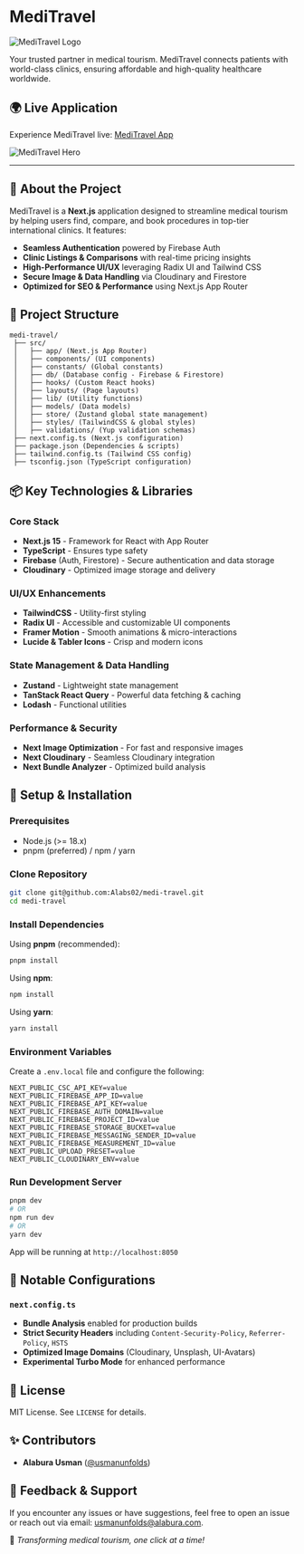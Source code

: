 # MediTravel

![MediTravel Logo](https://meditravel.vercel.app/images/medi-travel-logo.webp)

Your trusted partner in medical tourism. MediTravel connects patients with world-class clinics, ensuring affordable and high-quality healthcare worldwide.

## 🌍 Live Application
Experience MediTravel live: [MediTravel App](https://meditravel.vercel.app/)

![MediTravel Hero](https://meditravel.vercel.app/images/medi-travel-hero.webp)

---

## 🚀 About the Project
MediTravel is a **Next.js** application designed to streamline medical tourism by helping users find, compare, and book procedures in top-tier international clinics. It features:
- **Seamless Authentication** powered by Firebase Auth
- **Clinic Listings & Comparisons** with real-time pricing insights
- **High-Performance UI/UX** leveraging Radix UI and Tailwind CSS
- **Secure Image & Data Handling** via Cloudinary and Firestore
- **Optimized for SEO & Performance** using Next.js App Router

## 📂 Project Structure
```
medi-travel/
 ├── src/
 │   ├── app/ (Next.js App Router)
 │   ├── components/ (UI components)
 │   ├── constants/ (Global constants)
 │   ├── db/ (Database config - Firebase & Firestore)
 │   ├── hooks/ (Custom React hooks)
 │   ├── layouts/ (Page layouts)
 │   ├── lib/ (Utility functions)
 │   ├── models/ (Data models)
 │   ├── store/ (Zustand global state management)
 │   ├── styles/ (TailwindCSS & global styles)
 │   ├── validations/ (Yup validation schemas)
 ├── next.config.ts (Next.js configuration)
 ├── package.json (Dependencies & scripts)
 ├── tailwind.config.ts (Tailwind CSS config)
 ├── tsconfig.json (TypeScript configuration)
```

## 📦 Key Technologies & Libraries
### Core Stack
- **Next.js 15** - Framework for React with App Router
- **TypeScript** - Ensures type safety
- **Firebase** (Auth, Firestore) - Secure authentication and data storage
- **Cloudinary** - Optimized image storage and delivery

### UI/UX Enhancements
- **TailwindCSS** - Utility-first styling
- **Radix UI** - Accessible and customizable UI components
- **Framer Motion** - Smooth animations & micro-interactions
- **Lucide & Tabler Icons** - Crisp and modern icons

### State Management & Data Handling
- **Zustand** - Lightweight state management
- **TanStack React Query** - Powerful data fetching & caching
- **Lodash** - Functional utilities

### Performance & Security
- **Next Image Optimization** - For fast and responsive images
- **Next Cloudinary** - Seamless Cloudinary integration
- **Next Bundle Analyzer** - Optimized build analysis

## 🔧 Setup & Installation
### Prerequisites
- Node.js (>= 18.x)
- pnpm (preferred) / npm / yarn

### Clone Repository
```sh
git clone git@github.com:Alabs02/medi-travel.git
cd medi-travel
```

### Install Dependencies
Using **pnpm** (recommended):
```sh
pnpm install
```
Using **npm**:
```sh
npm install
```
Using **yarn**:
```sh
yarn install
```

### Environment Variables
Create a `.env.local` file and configure the following:
```env
NEXT_PUBLIC_CSC_API_KEY=value
NEXT_PUBLIC_FIREBASE_APP_ID=value
NEXT_PUBLIC_FIREBASE_API_KEY=value
NEXT_PUBLIC_FIREBASE_AUTH_DOMAIN=value
NEXT_PUBLIC_FIREBASE_PROJECT_ID=value
NEXT_PUBLIC_FIREBASE_STORAGE_BUCKET=value
NEXT_PUBLIC_FIREBASE_MESSAGING_SENDER_ID=value
NEXT_PUBLIC_FIREBASE_MEASUREMENT_ID=value
NEXT_PUBLIC_UPLOAD_PRESET=value
NEXT_PUBLIC_CLOUDINARY_ENV=value
```

### Run Development Server
```sh
pnpm dev
# OR
npm run dev
# OR
yarn dev
```
App will be running at `http://localhost:8050`

## 📌 Notable Configurations
### `next.config.ts`
- **Bundle Analysis** enabled for production builds
- **Strict Security Headers** including `Content-Security-Policy`, `Referrer-Policy`, `HSTS`
- **Optimized Image Domains** (Cloudinary, Unsplash, UI-Avatars)
- **Experimental Turbo Mode** for enhanced performance

## 📜 License
MIT License. See `LICENSE` for details.

## ✨ Contributors
- **Alabura Usman** ([@usmanunfolds](mailto:usmanunfolds@alabura.com))

## 📮 Feedback & Support
If you encounter any issues or have suggestions, feel free to open an issue or reach out via email: [usmanunfolds@alabura.com](mailto:usmanunfolds@alabura.com).

🚀 *Transforming medical tourism, one click at a time!*

